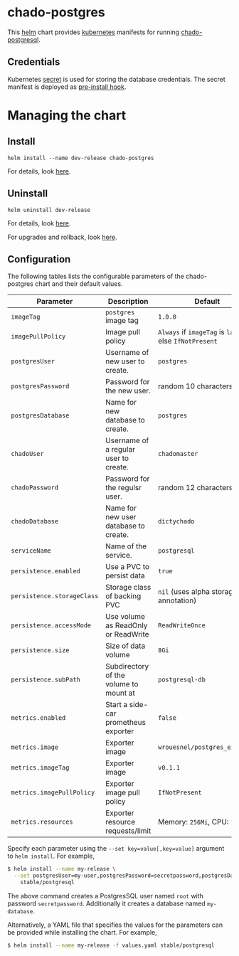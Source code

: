 # chado-postgres
This [helm](https://github.com/kubernetes/helm) chart provides
[kubernetes](http://kubernetes.io) manifests for running
[chado-postgresql](https://hub.docker.com/r/dictybase/chado-postgres/).

## Credentials
Kubernetes [secret](http://kubernetes.io/docs/user-guide/secrets/) is used for
storing the database credentials. The secret manifest is deployed as
[pre-install
hook](https://github.com/kubernetes/helm/blob/master/docs/charts_hooks.md).

# Managing the chart
## Install
```
helm install --name dev-release chado-postgres
```

For details, look [here](https://github.com/kubernetes/helm/blob/master/docs/using_helm.md#helm-install-installing-a-package).

## Uninstall
```
helm uninstall dev-release
```

For details, look [here](https://github.com/kubernetes/helm/blob/master/docs/using_helm.md#helm-delete-deleting-a-release).

For upgrades and rollback, look [here](https://github.com/kubernetes/helm/blob/master/docs/using_helm.md#helm-upgrade-and-helm-rollback-upgrading-a-release-and-recovering-on-failure).


## Configuration

The following tables lists the configurable parameters of the chado-postgres chart and their default values.

| Parameter                  | Description                                | Default                                                    |
| -----------------------    | ----------------------------------         | ---------------------------------------------------------- |
| `imageTag`                 | `postgres` image tag                       | `1.0.0`                                                    |
| `imagePullPolicy`          | Image pull policy                          | `Always` if `imageTag` is `latest`, else `IfNotPresent`    |
| `postgresUser`             | Username of new user to create.            | `postgres`                                                 |
| `postgresPassword`         | Password for the new user.                 | random 10 characters                                       |
| `postgresDatabase`         | Name for new database to create.           | `postgres`                                                 |
| `chadoUser`                | Username of a regular user to create.      | `chadomaster`                                              |
| `chadoPassword`            | Password for the regulsr user.             | random 12 characters                                       |
| `chadoDatabase`            | Name for new user database to create.      | `dictychado`                                               |
| `serviceName`              | Name of the service.                       | `postgresql`                                               |
| `persistence.enabled`      | Use a PVC to persist data                  | `true`                                                     |
| `persistence.storageClass` | Storage class of backing PVC               | `nil` (uses alpha storage class annotation)                |
| `persistence.accessMode`   | Use volume as ReadOnly or ReadWrite        | `ReadWriteOnce`                                            |
| `persistence.size`         | Size of data volume                        | `8Gi`                                                      |
| `persistence.subPath`      | Subdirectory of the volume to mount at     | `postgresql-db`                                            |
| `metrics.enabled`          | Start a side-car prometheus exporter       | `false`                                                    |
| `metrics.image`            | Exporter image                             | `wrouesnel/postgres_exporter`                              |
| `metrics.imageTag`         | Exporter image                             | `v0.1.1`                                                   |
| `metrics.imagePullPolicy`  | Exporter image pull policy                 | `IfNotPresent`                                             |
| `metrics.resources`        | Exporter resource requests/limit           | Memory: `256Mi`, CPU: `100m`                               |

Specify each parameter using the `--set key=value[,key=value]` argument to `helm install`. For example,

```bash
$ helm install --name my-release \
  --set postgresUser=my-user,postgresPassword=secretpassword,postgresDatabase=my-database \
    stable/postgresql
```
The above command creates a PostgresSQL user named `root` with password `secretpassword`. Additionally it creates a database named `my-database`.

Alternatively, a YAML file that specifies the values for the parameters can be provided while installing the chart. For example,

```bash
$ helm install --name my-release -f values.yaml stable/postgresql
```
